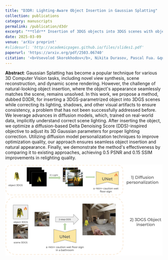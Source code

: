 ```yaml
---
title: "D3DR: Lighting-Aware Object Insertion in Gaussian Splatting"
collection: publications
category: manuscripts
permalink: /publication/d3dr
excerpt: "**tldr** Insertion of 3DGS objects into 3DGS scenes with objects lighting correction <br> <img src='/images/d3dr_method_pipeline.png' width=300>"
date: 2025-03-09
venue: 'arXiv preprint'
#slidesurl: 'http://academicpages.github.io/files/slides1.pdf'
paperurl: 'https://arxiv.org/pdf/2503.06740'
citation: '<b>Vsevolod Skorokhodov</b>, Nikita Durasov, Pascal Fua. &quot;D3DR: Lighting-Aware Object Insertion in Gaussian Splatting&quot; <i>ArXiv preprint</i>.'
---
```


**Abstract**: Gaussian Splatting has become a popular technique for various 3D Computer Vision tasks, including novel view synthesis, scene reconstruction, and dynamic scene rendering. However, the challenge of natural-looking object insertion, where the object's appearance seamlessly matches the scene, remains unsolved. In this work, we propose a method, dubbed D3DR, for inserting a 3DGS-parametrized object into 3DGS scenes while correcting its lighting, shadows, and other visual artifacts to ensure consistency, a problem that has not been successfully addressed before. We leverage advances in diffusion models, which, trained on real-world data, implicitly understand correct scene lighting. After inserting the object, we optimize a diffusion-based Delta Denoising Score (DDS)-inspired objective to adjust its 3D Gaussian parameters for proper lighting correction. Utilizing diffusion model personalization techniques to improve optimization quality, our approach ensures seamless object insertion and natural appearance. Finally, we demonstrate the method's effectiveness by comparing it to existing approaches, achieving 0.5 PSNR and 0.15 SSIM improvements in relighting quality.

<img src='/images/d3dr_method_pipeline.png'>
